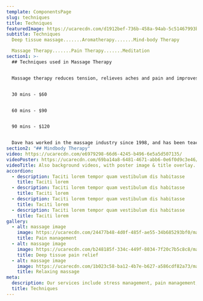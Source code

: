 ```yaml
---
template: ComponentsPage
slug: techniques
title: Techniques
featuredImage: https://ucarecdn.com/d1912bef-736b-458a-94ab-5c51467993bc/massage02.jpg
subtitle: Techniques
  Deep tissue massage.......Aromatherapy.......Mind-body Therapy

  Massage Therapy.......Pain Therapy.......Meditation
section1: >-
  ## Techniques used in Massage Therapy


  Massage therapy reduces tension, relieves aches and pain and improves psychological wellbeing among other things.


  30 mins - $60


  60 mins - $90


  90 mins - $120


  Dave has worked in the massage industry since 1998, and has been teaching massage therapy at Otago Polytechnic since 2006.
section2: "## Mindbody Therapy"
video: https://ucarecdn.com/e6979298-66d6-4245-b496-6e5a5d507135/
videoPoster: https://ucarecdn.com/69ba14a8-6481-4671-abb6-0e6f0d9c3e46/
videoTitle: Also background videos, with poster image & title overlay.
accordion:
  - description: Taciti lorem tempor quam vestibulum dis habitasse
    title: Taciti lorem
  - description: Taciti lorem tempor quam vestibulum dis habitasse
    title: Taciti lorem
  - description: Taciti lorem tempor quam vestibulum dis habitasse
    title: Taciti lorem
  - description: Taciti lorem tempor quam vestibulum dis habitasse
    title: Taciti lorem
gallery:
  - alt: massage image
    image: https://ucarecdn.com/24477b48-4d0f-485f-ae55-34b685293bf0/massage05.jpg
    title: Pain management
  - alt: massage image
    image: https://ucarecdn.com/b248185f-334c-449f-8034-7f20c7b5c8c8/massage04.jpg
    title: Deep tissue pain relief
  - alt: massage image
    image: https://ucarecdn.com/1b023c58-ba12-4b7e-b627-a586cdf82a73/massage03.jpg
    title: Relaxing massage
meta:
  description: Our services include stress management, pain management, education, massage therapy, mind-body therapy, meditation.
  title: Techniques
---
```

